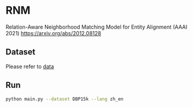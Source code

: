 # RNM

Relation-Aware Neighborhood Matching Model for Entity Alignment (AAAI 2021)
https://arxiv.org/abs/2012.08128

## Dataset

Please refer to [data](https://drive.google.com/file/d/1Ya1S-SXdCZkCjAlibf4NIr-1t0n8uB0-/view?usp=sharing)

## Run
```sh
python main.py --dataset DBP15k --lang zh_en
```
